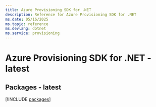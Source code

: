 ```yaml
---
title: Azure Provisioning SDK for .NET
description: Reference for Azure Provisioning SDK for .NET
ms.date: 05/16/2025
ms.topic: reference
ms.devlang: dotnet
ms.service: provisioning
---
```

# Azure Provisioning SDK for .NET - latest
## Packages - latest
[!INCLUDE [packages](provisioning-index.md)]